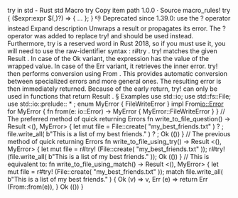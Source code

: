 try in std - Rust
std
Macro
try
Copy item path
1.0.0
·
Source
macro_rules! try {
    ($expr:expr $(,)?) => { ... };
}
👎
Deprecated since 1.39.0: use the
?
operator instead
Expand description
Unwraps a result or propagates its error.
The
?
operator
was added to replace
try!
and should be used instead. Furthermore,
try
is a reserved word
in Rust 2018, so if you must use it, you will need to use the
raw-identifier syntax
:
r#try
.
try!
matches the given
Result
. In case of the
Ok
variant, the
expression has the value of the wrapped value.
In case of the
Err
variant, it retrieves the inner error.
try!
then
performs conversion using
From
. This provides automatic conversion
between specialized errors and more general ones. The resulting
error is then immediately returned.
Because of the early return,
try!
can only be used in functions that
return
Result
.
§
Examples
use
std::io;
use
std::fs::File;
use
std::io::prelude::
*
;
enum
MyError {
    FileWriteError
}
impl
From<io::Error>
for
MyError {
fn
from(e: io::Error) -> MyError {
        MyError::FileWriteError
    }
}
// The preferred method of quick returning Errors
fn
write_to_file_question() ->
Result
<(), MyError> {
let
mut
file = File::create(
"my_best_friends.txt"
)
?
;
    file.write_all(
b"This is a list of my best friends."
)
?
;
Ok
(())
}
// The previous method of quick returning Errors
fn
write_to_file_using_try() ->
Result
<(), MyError> {
let
mut
file =
r#try!
(File::create(
"my_best_friends.txt"
));
r#try!
(file.write_all(
b"This is a list of my best friends."
));
Ok
(())
}
// This is equivalent to:
fn
write_to_file_using_match() ->
Result
<(), MyError> {
let
mut
file =
r#try!
(File::create(
"my_best_friends.txt"
));
match
file.write_all(
b"This is a list of my best friends."
) {
Ok
(v) => v,
Err
(e) =>
return
Err
(From::from(e)),
    }
Ok
(())
}